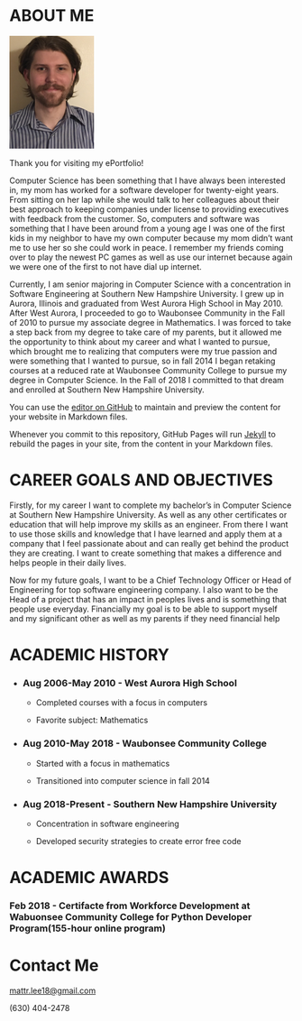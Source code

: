 # ABOUT ME

<img src="images/IMG_4915.JPG" width="150" height="200"/>

Thank you for visiting my ePortfolio!

Computer Science has been something that I have always been interested in, my mom has worked for a software developer for twenty-eight years. From sitting on her lap while she would talk to her colleagues about their best approach to keeping companies under license to providing executives with feedback from the customer.  So, computers and software was something that I have been around from a young age I was one of the first kids in my neighbor to have my own computer because my mom didn’t want me to use her so she could work in peace. I remember my friends coming over to play the newest PC games as well as use our internet because again we were one of the first to not have dial up internet.

Currently, I am senior majoring in Computer Science with a concentration in Software Engineering at Southern New Hampshire University. I grew up in Aurora, Illinois and graduated from West Aurora High School in May 2010. After West Aurora, I proceeded to go to Waubonsee Community in the Fall of 2010 to pursue my associate degree in Mathematics. I was forced to take a step back from my degree to take care of my parents, but it allowed me the opportunity to think about my career and what I wanted to pursue, which brought me to realizing that computers were my true passion and were something that I wanted to pursue, so in fall 2014 I began retaking courses at a reduced rate at Waubonsee Community College to pursue my degree in Computer Science. In the Fall of 2018 I committed to that dream and enrolled at Southern New Hampshire University.

You can use the [editor on GitHub](https://github.com/mattlee2-snhu/CS499EPortfolio/edit/gh-pages/index.md) to maintain and preview the content for your website in Markdown files.

Whenever you commit to this repository, GitHub Pages will run [Jekyll](https://jekyllrb.com/) to rebuild the pages in your site, from the content in your Markdown files.

# CAREER GOALS AND OBJECTIVES

Firstly, for my career I want to complete my bachelor’s in Computer Science at Southern New Hampshire University. As well as any other certificates or education that will help improve my skills as an engineer. From there I want to use those skills and knowledge that I have learned and apply them at a company that I feel passionate about and can really get behind the product they are creating. I want to create something that makes a difference and helps people in their daily lives.

Now for my future goals, I want to be a Chief Technology Officer or Head of Engineering for top software engineering company. I also want to be the Head of a project that has an impact in peoples lives and is something that people use everyday. Financially my goal is to be able to support myself and my significant other as well as my parents if they need financial help

# ACADEMIC HISTORY

- ### Aug 2006-May 2010 - West Aurora High School

  - Completed courses with a focus in computers
  
  - Favorite subject: Mathematics

- ### Aug 2010-May 2018 - Waubonsee Community College

  - Started with a focus in mathematics
  
  - Transitioned into computer science in fall 2014

- ### Aug 2018-Present - Southern New Hampshire University

  - Concentration in software engineering
  
  - Developed security strategies to create error free code

# ACADEMIC AWARDS

### Feb 2018 - Certifacte from Workforce Development at Wabuonsee Community College for Python Developer Program(155-hour online program)

# Contact Me
mattr.lee18@gmail.com

(630) 404-2478
